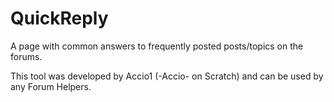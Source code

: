 # QuickReply
A page with common answers to frequently posted posts/topics on the forums.

This tool was developed by Accio1 (-Accio- on Scratch) and can be used by any Forum Helpers.

